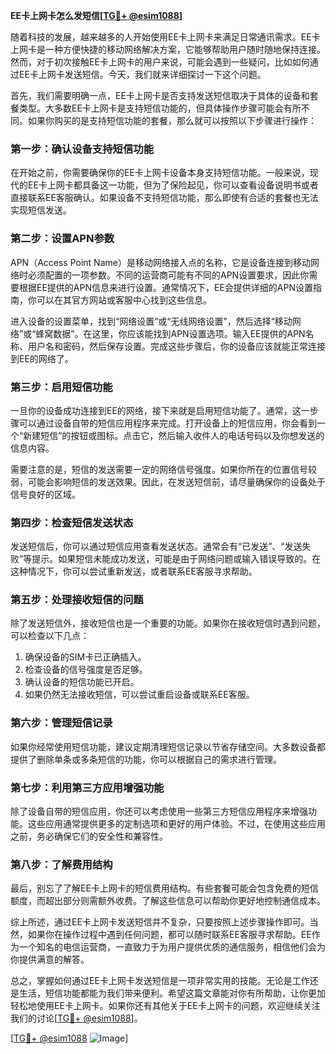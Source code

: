 **EE卡上网卡怎么发短信[[TG💪+ @esim1088](https://t.me/s/esim1088)]**

随着科技的发展，越来越多的人开始使用EE卡上网卡来满足日常通讯需求。EE卡上网卡是一种方便快捷的移动网络解决方案，它能够帮助用户随时随地保持连接。然而，对于初次接触EE卡上网卡的用户来说，可能会遇到一些疑问，比如如何通过EE卡上网卡发送短信。今天，我们就来详细探讨一下这个问题。

首先，我们需要明确一点，EE卡上网卡是否支持发送短信取决于具体的设备和套餐类型。大多数EE卡上网卡是支持短信功能的，但具体操作步骤可能会有所不同。如果你购买的是支持短信功能的套餐，那么就可以按照以下步骤进行操作：

### **第一步：确认设备支持短信功能**
在开始之前，你需要确保你的EE卡上网卡设备本身支持短信功能。一般来说，现代的EE卡上网卡都具备这一功能，但为了保险起见，你可以查看设备说明书或者直接联系EE客服确认。如果设备不支持短信功能，那么即使有合适的套餐也无法实现短信发送。

### **第二步：设置APN参数**
APN（Access Point Name）是移动网络接入点的名称，它是设备连接到移动网络时必须配置的一项参数。不同的运营商可能有不同的APN设置要求，因此你需要根据EE提供的APN信息来进行设置。通常情况下，EE会提供详细的APN设置指南，你可以在其官方网站或客服中心找到这些信息。

进入设备的设置菜单，找到“网络设置”或“无线网络设置”，然后选择“移动网络”或“蜂窝数据”。在这里，你应该能找到APN设置选项。输入EE提供的APN名称、用户名和密码，然后保存设置。完成这些步骤后，你的设备应该就能正常连接到EE的网络了。

### **第三步：启用短信功能**
一旦你的设备成功连接到EE的网络，接下来就是启用短信功能了。通常，这一步骤可以通过设备自带的短信应用程序来完成。打开设备上的短信应用，你会看到一个“新建短信”的按钮或图标。点击它，然后输入收件人的电话号码以及你想发送的信息内容。

需要注意的是，短信的发送需要一定的网络信号强度。如果你所在的位置信号较弱，可能会影响短信的发送效果。因此，在发送短信前，请尽量确保你的设备处于信号良好的区域。

### **第四步：检查短信发送状态**
发送短信后，你可以通过短信应用查看发送状态。通常会有“已发送”、“发送失败”等提示。如果短信未能成功发送，可能是由于网络问题或输入错误导致的。在这种情况下，你可以尝试重新发送，或者联系EE客服寻求帮助。

### **第五步：处理接收短信的问题**
除了发送短信外，接收短信也是一个重要的功能。如果你在接收短信时遇到问题，可以检查以下几点：
1. 确保设备的SIM卡已正确插入。
2. 检查设备的信号强度是否足够。
3. 确认设备的短信功能已开启。
4. 如果仍然无法接收短信，可以尝试重启设备或联系EE客服。

### **第六步：管理短信记录**
如果你经常使用短信功能，建议定期清理短信记录以节省存储空间。大多数设备都提供了删除单条或多条短信的功能，你可以根据自己的需求进行管理。

### **第七步：利用第三方应用增强功能**
除了设备自带的短信应用，你还可以考虑使用一些第三方短信应用程序来增强功能。这些应用通常提供更多的定制选项和更好的用户体验。不过，在使用这些应用之前，务必确保它们的安全性和兼容性。

### **第八步：了解费用结构**
最后，别忘了了解EE卡上网卡的短信费用结构。有些套餐可能会包含免费的短信额度，而超出部分则需额外收费。了解这些信息可以帮助你更好地控制通信成本。

综上所述，通过EE卡上网卡发送短信并不复杂，只要按照上述步骤操作即可。当然，如果你在操作过程中遇到任何问题，都可以随时联系EE客服寻求帮助。EE作为一个知名的电信运营商，一直致力于为用户提供优质的通信服务，相信他们会为你提供满意的解答。

总之，掌握如何通过EE卡上网卡发送短信是一项非常实用的技能。无论是工作还是生活，短信功能都能为我们带来便利。希望这篇文章能对你有所帮助，让你更加轻松地使用EE卡上网卡。如果你还有其他关于EE卡上网卡的问题，欢迎继续关注我们的讨论[[TG💪+ @esim1088](https://t.me/s/esim1088)]。

[[TG💪+ @esim1088](https://t.me/s/esim1088) ![Image](https://i.postimg.cc/4NQfJmqS/Snipaste-2025-05-13-00-14-12.png)]